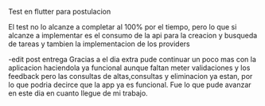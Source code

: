 Test en flutter para postulacion

El test no lo alcanze a completar al 100% por el tiempo, pero lo que si alcanze a implementar es el consumo de la api para la creacion y busqueda de tareas y tambien la implementacion de los providers

-edit post entrega
Gracias a el dia extra pude continuar un poco mas con la aplicacion haciendola ya funcional aunque faltan meter validaciones y los feedback pero las consultas de altas,consultas y eliminacion ya estan, por lo que podria decirce que la app ya es funcional. Fue lo que pude avanzar en este dia en cuanto llegue de mi trabajo.
